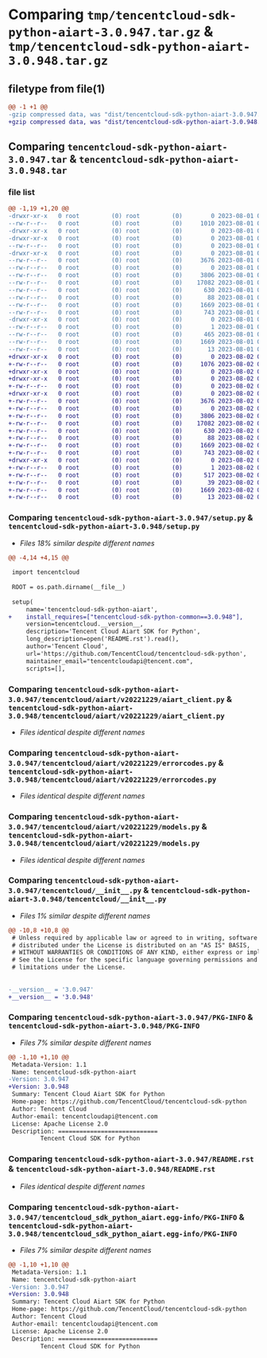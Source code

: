 # Comparing `tmp/tencentcloud-sdk-python-aiart-3.0.947.tar.gz` & `tmp/tencentcloud-sdk-python-aiart-3.0.948.tar.gz`

## filetype from file(1)

```diff
@@ -1 +1 @@
-gzip compressed data, was "dist/tencentcloud-sdk-python-aiart-3.0.947.tar", last modified: Tue Aug  1 00:18:23 2023, max compression
+gzip compressed data, was "dist/tencentcloud-sdk-python-aiart-3.0.948.tar", last modified: Wed Aug  2 00:22:08 2023, max compression
```

## Comparing `tencentcloud-sdk-python-aiart-3.0.947.tar` & `tencentcloud-sdk-python-aiart-3.0.948.tar`

### file list

```diff
@@ -1,19 +1,20 @@
-drwxr-xr-x   0 root         (0) root         (0)        0 2023-08-01 00:18:23.000000 tencentcloud-sdk-python-aiart-3.0.947/
--rw-r--r--   0 root         (0) root         (0)     1010 2023-08-01 00:18:23.000000 tencentcloud-sdk-python-aiart-3.0.947/setup.py
-drwxr-xr-x   0 root         (0) root         (0)        0 2023-08-01 00:18:23.000000 tencentcloud-sdk-python-aiart-3.0.947/tencentcloud/
-drwxr-xr-x   0 root         (0) root         (0)        0 2023-08-01 00:18:23.000000 tencentcloud-sdk-python-aiart-3.0.947/tencentcloud/aiart/
--rw-r--r--   0 root         (0) root         (0)        0 2023-08-01 00:18:23.000000 tencentcloud-sdk-python-aiart-3.0.947/tencentcloud/aiart/__init__.py
-drwxr-xr-x   0 root         (0) root         (0)        0 2023-08-01 00:18:23.000000 tencentcloud-sdk-python-aiart-3.0.947/tencentcloud/aiart/v20221229/
--rw-r--r--   0 root         (0) root         (0)     3676 2023-08-01 00:18:23.000000 tencentcloud-sdk-python-aiart-3.0.947/tencentcloud/aiart/v20221229/aiart_client.py
--rw-r--r--   0 root         (0) root         (0)        0 2023-08-01 00:18:23.000000 tencentcloud-sdk-python-aiart-3.0.947/tencentcloud/aiart/v20221229/__init__.py
--rw-r--r--   0 root         (0) root         (0)     3806 2023-08-01 00:18:23.000000 tencentcloud-sdk-python-aiart-3.0.947/tencentcloud/aiart/v20221229/errorcodes.py
--rw-r--r--   0 root         (0) root         (0)    17082 2023-08-01 00:18:23.000000 tencentcloud-sdk-python-aiart-3.0.947/tencentcloud/aiart/v20221229/models.py
--rw-r--r--   0 root         (0) root         (0)      630 2023-08-01 00:18:23.000000 tencentcloud-sdk-python-aiart-3.0.947/tencentcloud/__init__.py
--rw-r--r--   0 root         (0) root         (0)       88 2023-08-01 00:18:23.000000 tencentcloud-sdk-python-aiart-3.0.947/setup.cfg
--rw-r--r--   0 root         (0) root         (0)     1669 2023-08-01 00:18:23.000000 tencentcloud-sdk-python-aiart-3.0.947/PKG-INFO
--rw-r--r--   0 root         (0) root         (0)      743 2023-08-01 00:18:23.000000 tencentcloud-sdk-python-aiart-3.0.947/README.rst
-drwxr-xr-x   0 root         (0) root         (0)        0 2023-08-01 00:18:23.000000 tencentcloud-sdk-python-aiart-3.0.947/tencentcloud_sdk_python_aiart.egg-info/
--rw-r--r--   0 root         (0) root         (0)        1 2023-08-01 00:18:23.000000 tencentcloud-sdk-python-aiart-3.0.947/tencentcloud_sdk_python_aiart.egg-info/dependency_links.txt
--rw-r--r--   0 root         (0) root         (0)      465 2023-08-01 00:18:23.000000 tencentcloud-sdk-python-aiart-3.0.947/tencentcloud_sdk_python_aiart.egg-info/SOURCES.txt
--rw-r--r--   0 root         (0) root         (0)     1669 2023-08-01 00:18:23.000000 tencentcloud-sdk-python-aiart-3.0.947/tencentcloud_sdk_python_aiart.egg-info/PKG-INFO
--rw-r--r--   0 root         (0) root         (0)       13 2023-08-01 00:18:23.000000 tencentcloud-sdk-python-aiart-3.0.947/tencentcloud_sdk_python_aiart.egg-info/top_level.txt
+drwxr-xr-x   0 root         (0) root         (0)        0 2023-08-02 00:22:08.000000 tencentcloud-sdk-python-aiart-3.0.948/
+-rw-r--r--   0 root         (0) root         (0)     1076 2023-08-02 00:22:08.000000 tencentcloud-sdk-python-aiart-3.0.948/setup.py
+drwxr-xr-x   0 root         (0) root         (0)        0 2023-08-02 00:22:08.000000 tencentcloud-sdk-python-aiart-3.0.948/tencentcloud/
+drwxr-xr-x   0 root         (0) root         (0)        0 2023-08-02 00:22:08.000000 tencentcloud-sdk-python-aiart-3.0.948/tencentcloud/aiart/
+-rw-r--r--   0 root         (0) root         (0)        0 2023-08-02 00:22:08.000000 tencentcloud-sdk-python-aiart-3.0.948/tencentcloud/aiart/__init__.py
+drwxr-xr-x   0 root         (0) root         (0)        0 2023-08-02 00:22:08.000000 tencentcloud-sdk-python-aiart-3.0.948/tencentcloud/aiart/v20221229/
+-rw-r--r--   0 root         (0) root         (0)     3676 2023-08-02 00:22:08.000000 tencentcloud-sdk-python-aiart-3.0.948/tencentcloud/aiart/v20221229/aiart_client.py
+-rw-r--r--   0 root         (0) root         (0)        0 2023-08-02 00:22:08.000000 tencentcloud-sdk-python-aiart-3.0.948/tencentcloud/aiart/v20221229/__init__.py
+-rw-r--r--   0 root         (0) root         (0)     3806 2023-08-02 00:22:08.000000 tencentcloud-sdk-python-aiart-3.0.948/tencentcloud/aiart/v20221229/errorcodes.py
+-rw-r--r--   0 root         (0) root         (0)    17082 2023-08-02 00:22:08.000000 tencentcloud-sdk-python-aiart-3.0.948/tencentcloud/aiart/v20221229/models.py
+-rw-r--r--   0 root         (0) root         (0)      630 2023-08-02 00:22:08.000000 tencentcloud-sdk-python-aiart-3.0.948/tencentcloud/__init__.py
+-rw-r--r--   0 root         (0) root         (0)       88 2023-08-02 00:22:08.000000 tencentcloud-sdk-python-aiart-3.0.948/setup.cfg
+-rw-r--r--   0 root         (0) root         (0)     1669 2023-08-02 00:22:08.000000 tencentcloud-sdk-python-aiart-3.0.948/PKG-INFO
+-rw-r--r--   0 root         (0) root         (0)      743 2023-08-02 00:22:08.000000 tencentcloud-sdk-python-aiart-3.0.948/README.rst
+drwxr-xr-x   0 root         (0) root         (0)        0 2023-08-02 00:22:08.000000 tencentcloud-sdk-python-aiart-3.0.948/tencentcloud_sdk_python_aiart.egg-info/
+-rw-r--r--   0 root         (0) root         (0)        1 2023-08-02 00:22:08.000000 tencentcloud-sdk-python-aiart-3.0.948/tencentcloud_sdk_python_aiart.egg-info/dependency_links.txt
+-rw-r--r--   0 root         (0) root         (0)      517 2023-08-02 00:22:08.000000 tencentcloud-sdk-python-aiart-3.0.948/tencentcloud_sdk_python_aiart.egg-info/SOURCES.txt
+-rw-r--r--   0 root         (0) root         (0)       39 2023-08-02 00:22:08.000000 tencentcloud-sdk-python-aiart-3.0.948/tencentcloud_sdk_python_aiart.egg-info/requires.txt
+-rw-r--r--   0 root         (0) root         (0)     1669 2023-08-02 00:22:08.000000 tencentcloud-sdk-python-aiart-3.0.948/tencentcloud_sdk_python_aiart.egg-info/PKG-INFO
+-rw-r--r--   0 root         (0) root         (0)       13 2023-08-02 00:22:08.000000 tencentcloud-sdk-python-aiart-3.0.948/tencentcloud_sdk_python_aiart.egg-info/top_level.txt
```

### Comparing `tencentcloud-sdk-python-aiart-3.0.947/setup.py` & `tencentcloud-sdk-python-aiart-3.0.948/setup.py`

 * *Files 18% similar despite different names*

```diff
@@ -4,14 +4,15 @@
 
 import tencentcloud
 
 ROOT = os.path.dirname(__file__)
 
 setup(
     name='tencentcloud-sdk-python-aiart',
+    install_requires=["tencentcloud-sdk-python-common==3.0.948"],
     version=tencentcloud.__version__,
     description='Tencent Cloud Aiart SDK for Python',
     long_description=open('README.rst').read(),
     author='Tencent Cloud',
     url='https://github.com/TencentCloud/tencentcloud-sdk-python',
     maintainer_email="tencentcloudapi@tencent.com",
     scripts=[],
```

### Comparing `tencentcloud-sdk-python-aiart-3.0.947/tencentcloud/aiart/v20221229/aiart_client.py` & `tencentcloud-sdk-python-aiart-3.0.948/tencentcloud/aiart/v20221229/aiart_client.py`

 * *Files identical despite different names*

### Comparing `tencentcloud-sdk-python-aiart-3.0.947/tencentcloud/aiart/v20221229/errorcodes.py` & `tencentcloud-sdk-python-aiart-3.0.948/tencentcloud/aiart/v20221229/errorcodes.py`

 * *Files identical despite different names*

### Comparing `tencentcloud-sdk-python-aiart-3.0.947/tencentcloud/aiart/v20221229/models.py` & `tencentcloud-sdk-python-aiart-3.0.948/tencentcloud/aiart/v20221229/models.py`

 * *Files identical despite different names*

### Comparing `tencentcloud-sdk-python-aiart-3.0.947/tencentcloud/__init__.py` & `tencentcloud-sdk-python-aiart-3.0.948/tencentcloud/__init__.py`

 * *Files 1% similar despite different names*

```diff
@@ -10,8 +10,8 @@
 # Unless required by applicable law or agreed to in writing, software
 # distributed under the License is distributed on an "AS IS" BASIS,
 # WITHOUT WARRANTIES OR CONDITIONS OF ANY KIND, either express or implied.
 # See the License for the specific language governing permissions and
 # limitations under the License.
 
 
-__version__ = '3.0.947'
+__version__ = '3.0.948'
```

### Comparing `tencentcloud-sdk-python-aiart-3.0.947/PKG-INFO` & `tencentcloud-sdk-python-aiart-3.0.948/PKG-INFO`

 * *Files 7% similar despite different names*

```diff
@@ -1,10 +1,10 @@
 Metadata-Version: 1.1
 Name: tencentcloud-sdk-python-aiart
-Version: 3.0.947
+Version: 3.0.948
 Summary: Tencent Cloud Aiart SDK for Python
 Home-page: https://github.com/TencentCloud/tencentcloud-sdk-python
 Author: Tencent Cloud
 Author-email: tencentcloudapi@tencent.com
 License: Apache License 2.0
 Description: ============================
         Tencent Cloud SDK for Python
```

### Comparing `tencentcloud-sdk-python-aiart-3.0.947/README.rst` & `tencentcloud-sdk-python-aiart-3.0.948/README.rst`

 * *Files identical despite different names*

### Comparing `tencentcloud-sdk-python-aiart-3.0.947/tencentcloud_sdk_python_aiart.egg-info/PKG-INFO` & `tencentcloud-sdk-python-aiart-3.0.948/tencentcloud_sdk_python_aiart.egg-info/PKG-INFO`

 * *Files 7% similar despite different names*

```diff
@@ -1,10 +1,10 @@
 Metadata-Version: 1.1
 Name: tencentcloud-sdk-python-aiart
-Version: 3.0.947
+Version: 3.0.948
 Summary: Tencent Cloud Aiart SDK for Python
 Home-page: https://github.com/TencentCloud/tencentcloud-sdk-python
 Author: Tencent Cloud
 Author-email: tencentcloudapi@tencent.com
 License: Apache License 2.0
 Description: ============================
         Tencent Cloud SDK for Python
```

